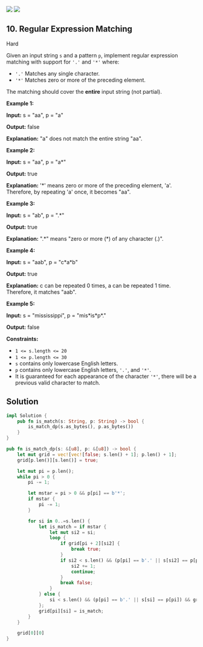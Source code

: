 [![](https://img.shields.io/github/stars/LeetCode-in-Rust/LeetCode-in-Rust?label=Stars&style=flat-square)](https://github.com/LeetCode-in-Rust/LeetCode-in-Rust)
[![](https://img.shields.io/github/forks/LeetCode-in-Rust/LeetCode-in-Rust?label=Fork%20me%20on%20GitHub%20&style=flat-square)](https://github.com/LeetCode-in-Rust/LeetCode-in-Rust/fork)

## 10\. Regular Expression Matching

Hard

Given an input string `s` and a pattern `p`, implement regular expression matching with support for `'.'` and `'*'` where:

*   `'.'` Matches any single character.
*   `'*'` Matches zero or more of the preceding element.

The matching should cover the **entire** input string (not partial).

**Example 1:**

**Input:** s = "aa", p = "a"

**Output:** false

**Explanation:** "a" does not match the entire string "aa". 

**Example 2:**

**Input:** s = "aa", p = "a\*"

**Output:** true

**Explanation:** '\*' means zero or more of the preceding element, 'a'. Therefore, by repeating 'a' once, it becomes "aa". 

**Example 3:**

**Input:** s = "ab", p = ".\*"

**Output:** true

**Explanation:** ".\*" means "zero or more (\*) of any character (.)". 

**Example 4:**

**Input:** s = "aab", p = "c\*a\*b"

**Output:** true

**Explanation:** c can be repeated 0 times, a can be repeated 1 time. Therefore, it matches "aab". 

**Example 5:**

**Input:** s = "mississippi", p = "mis\*is\*p\*."

**Output:** false 

**Constraints:**

*   `1 <= s.length <= 20`
*   `1 <= p.length <= 30`
*   `s` contains only lowercase English letters.
*   `p` contains only lowercase English letters, `'.'`, and `'*'`.
*   It is guaranteed for each appearance of the character `'*'`, there will be a previous valid character to match.

## Solution

```rust
impl Solution {
    pub fn is_match(s: String, p: String) -> bool {
        is_match_dp(s.as_bytes(), p.as_bytes())
    }
}

pub fn is_match_dp(s: &[u8], p: &[u8]) -> bool {
    let mut grid = vec![vec![false; s.len() + 1]; p.len() + 1];
    grid[p.len()][s.len()] = true;

    let mut pi = p.len();
    while pi > 0 {
        pi -= 1;

        let mstar = pi > 0 && p[pi] == b'*';
        if mstar {
            pi -= 1;
        }

        for si in 0..=s.len() {
            let is_match = if mstar {
                let mut si2 = si;
                loop {
                    if grid[pi + 2][si2] {
                        break true;
                    }
                    if si2 < s.len() && (p[pi] == b'.' || s[si2] == p[pi]) {
                        si2 += 1;
                        continue;
                    }
                    break false;
                }
            } else {
                si < s.len() && (p[pi] == b'.' || s[si] == p[pi]) && grid[pi + 1][si + 1]
            };
            grid[pi][si] = is_match;
        }
    }

    grid[0][0]
}
```